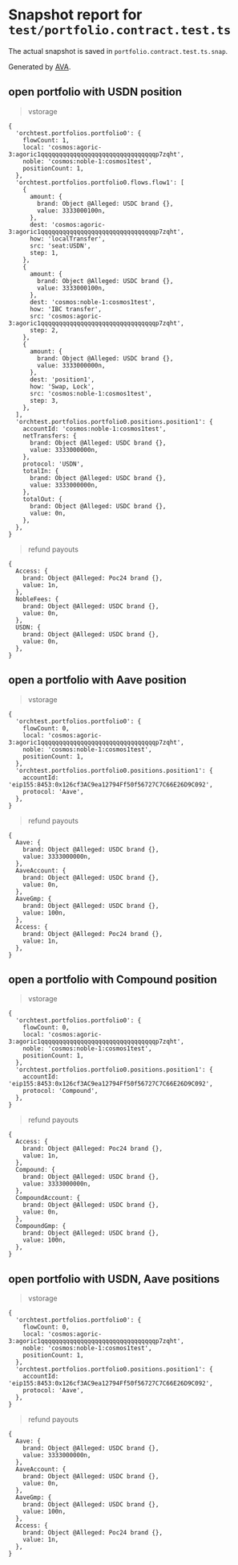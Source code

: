 # Snapshot report for `test/portfolio.contract.test.ts`

The actual snapshot is saved in `portfolio.contract.test.ts.snap`.

Generated by [AVA](https://avajs.dev).

## open portfolio with USDN position

> vstorage

    {
      'orchtest.portfolios.portfolio0': {
        flowCount: 1,
        local: 'cosmos:agoric-3:agoric1qqqqqqqqqqqqqqqqqqqqqqqqqqqqqqqqp7zqht',
        noble: 'cosmos:noble-1:cosmos1test',
        positionCount: 1,
      },
      'orchtest.portfolios.portfolio0.flows.flow1': [
        {
          amount: {
            brand: Object @Alleged: USDC brand {},
            value: 3333000100n,
          },
          dest: 'cosmos:agoric-3:agoric1qqqqqqqqqqqqqqqqqqqqqqqqqqqqqqqqp7zqht',
          how: 'localTransfer',
          src: 'seat:USDN',
          step: 1,
        },
        {
          amount: {
            brand: Object @Alleged: USDC brand {},
            value: 3333000100n,
          },
          dest: 'cosmos:noble-1:cosmos1test',
          how: 'IBC transfer',
          src: 'cosmos:agoric-3:agoric1qqqqqqqqqqqqqqqqqqqqqqqqqqqqqqqqp7zqht',
          step: 2,
        },
        {
          amount: {
            brand: Object @Alleged: USDC brand {},
            value: 3333000000n,
          },
          dest: 'position1',
          how: 'Swap, Lock',
          src: 'cosmos:noble-1:cosmos1test',
          step: 3,
        },
      ],
      'orchtest.portfolios.portfolio0.positions.position1': {
        accountId: 'cosmos:noble-1:cosmos1test',
        netTransfers: {
          brand: Object @Alleged: USDC brand {},
          value: 3333000000n,
        },
        protocol: 'USDN',
        totalIn: {
          brand: Object @Alleged: USDC brand {},
          value: 3333000000n,
        },
        totalOut: {
          brand: Object @Alleged: USDC brand {},
          value: 0n,
        },
      },
    }

> refund payouts

    {
      Access: {
        brand: Object @Alleged: Poc24 brand {},
        value: 1n,
      },
      NobleFees: {
        brand: Object @Alleged: USDC brand {},
        value: 0n,
      },
      USDN: {
        brand: Object @Alleged: USDC brand {},
        value: 0n,
      },
    }

## open a portfolio with Aave position

> vstorage

    {
      'orchtest.portfolios.portfolio0': {
        flowCount: 0,
        local: 'cosmos:agoric-3:agoric1qqqqqqqqqqqqqqqqqqqqqqqqqqqqqqqqp7zqht',
        noble: 'cosmos:noble-1:cosmos1test',
        positionCount: 1,
      },
      'orchtest.portfolios.portfolio0.positions.position1': {
        accountId: 'eip155:8453:0x126cf3AC9ea12794Ff50f56727C7C66E26D9C092',
        protocol: 'Aave',
      },
    }

> refund payouts

    {
      Aave: {
        brand: Object @Alleged: USDC brand {},
        value: 3333000000n,
      },
      AaveAccount: {
        brand: Object @Alleged: USDC brand {},
        value: 0n,
      },
      AaveGmp: {
        brand: Object @Alleged: USDC brand {},
        value: 100n,
      },
      Access: {
        brand: Object @Alleged: Poc24 brand {},
        value: 1n,
      },
    }

## open a portfolio with Compound position

> vstorage

    {
      'orchtest.portfolios.portfolio0': {
        flowCount: 0,
        local: 'cosmos:agoric-3:agoric1qqqqqqqqqqqqqqqqqqqqqqqqqqqqqqqqp7zqht',
        noble: 'cosmos:noble-1:cosmos1test',
        positionCount: 1,
      },
      'orchtest.portfolios.portfolio0.positions.position1': {
        accountId: 'eip155:8453:0x126cf3AC9ea12794Ff50f56727C7C66E26D9C092',
        protocol: 'Compound',
      },
    }

> refund payouts

    {
      Access: {
        brand: Object @Alleged: Poc24 brand {},
        value: 1n,
      },
      Compound: {
        brand: Object @Alleged: USDC brand {},
        value: 3333000000n,
      },
      CompoundAccount: {
        brand: Object @Alleged: USDC brand {},
        value: 0n,
      },
      CompoundGmp: {
        brand: Object @Alleged: USDC brand {},
        value: 100n,
      },
    }

## open portfolio with USDN, Aave positions

> vstorage

    {
      'orchtest.portfolios.portfolio0': {
        flowCount: 0,
        local: 'cosmos:agoric-3:agoric1qqqqqqqqqqqqqqqqqqqqqqqqqqqqqqqqp7zqht',
        noble: 'cosmos:noble-1:cosmos1test',
        positionCount: 1,
      },
      'orchtest.portfolios.portfolio0.positions.position1': {
        accountId: 'eip155:8453:0x126cf3AC9ea12794Ff50f56727C7C66E26D9C092',
        protocol: 'Aave',
      },
    }

> refund payouts

    {
      Aave: {
        brand: Object @Alleged: USDC brand {},
        value: 3333000000n,
      },
      AaveAccount: {
        brand: Object @Alleged: USDC brand {},
        value: 0n,
      },
      AaveGmp: {
        brand: Object @Alleged: USDC brand {},
        value: 100n,
      },
      Access: {
        brand: Object @Alleged: Poc24 brand {},
        value: 1n,
      },
    }
